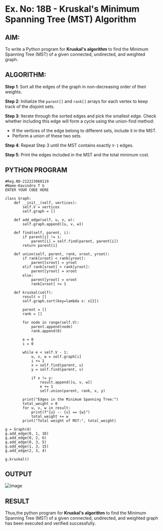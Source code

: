 # Ex. No: 18B - Kruskal's Minimum Spanning Tree (MST) Algorithm

## AIM:
To write a Python program for **Kruskal's algorithm** to find the Minimum Spanning Tree (MST) of a given connected, undirected, and weighted graph.

## ALGORITHM:

**Step 1**: Sort all the edges of the graph in non-decreasing order of their weights.

**Step 2**: Initialize the `parent[]` and `rank[]` arrays for each vertex to keep track of the disjoint sets.

**Step 3**: Iterate through the sorted edges and pick the smallest edge. Check whether including this edge will form a cycle using the union-find method:
- If the vertices of the edge belong to different sets, include it in the MST.
- Perform a union of these two sets.

**Step 4**: Repeat Step 3 until the MST contains exactly `V-1` edges.

**Step 5**: Print the edges included in the MST and the total minimum cost.

## PYTHON PROGRAM

```
#Reg.NO-212223060119
#Name-Kavindra T G
ENTER YOUR CODE HERE

class Graph:
    def __init__(self, vertices):
        self.V = vertices
        self.graph = []

    def add_edge(self, u, v, w):
        self.graph.append([u, v, w])

    def find(self, parent, i):
        if parent[i] != i:
            parent[i] = self.find(parent, parent[i])
        return parent[i]

    def union(self, parent, rank, xroot, yroot):
        if rank[xroot] < rank[yroot]:
            parent[xroot] = yroot
        elif rank[xroot] > rank[yroot]:
            parent[yroot] = xroot
        else:
            parent[yroot] = xroot
            rank[xroot] += 1

    def kruskal(self):
        result = []
        self.graph.sort(key=lambda x: x[2])

        parent = []
        rank = []

        for node in range(self.V):
            parent.append(node)
            rank.append(0)

        e = 0
        i = 0

        while e < self.V - 1:
            u, v, w = self.graph[i]
            i += 1
            x = self.find(parent, u)
            y = self.find(parent, v)

            if x != y:
                result.append([u, v, w])
                e += 1
                self.union(parent, rank, x, y)

        print("Edges in the Minimum Spanning Tree:")
        total_weight = 0
        for u, v, w in result:
            print(f"{u} -- {v} == {w}")
            total_weight += w
        print("Total weight of MST:", total_weight)

g = Graph(4)
g.add_edge(0, 1, 10)
g.add_edge(0, 2, 6)
g.add_edge(0, 3, 5)
g.add_edge(1, 3, 15)
g.add_edge(2, 3, 4)

g.kruskal()

```

## OUTPUT
![image](https://github.com/user-attachments/assets/a45ec331-988c-41ce-9ced-a3542e5ba63a)

## RESULT
Thus,the python program for **Kruskal's algorithm** to find the Minimum Spanning Tree (MST) of a given connected, undirected, and weighted graph has been executed and verified successfully.

